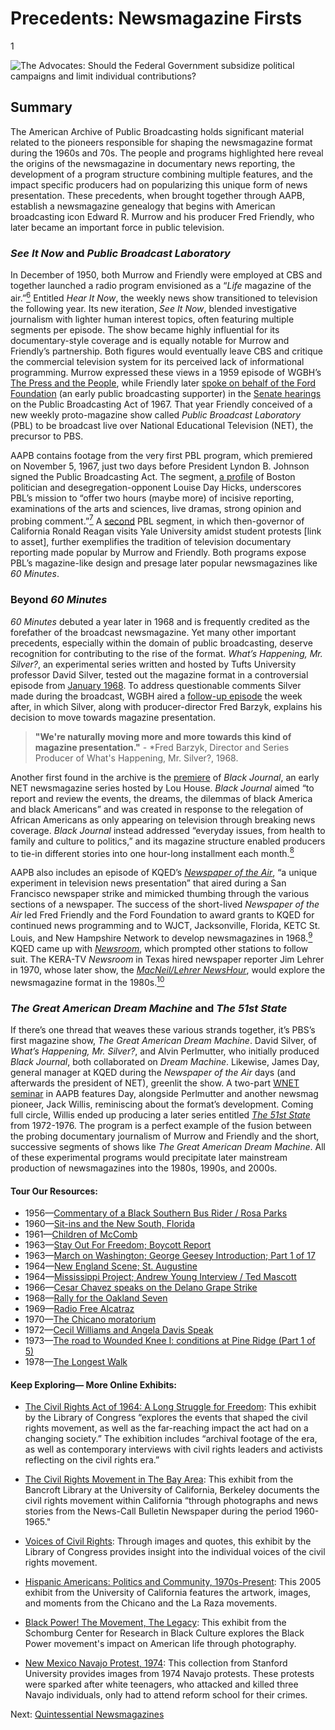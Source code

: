 # Precedents: Newsmagazine Firsts

1

![The Advocates: Should the Federal Government subsidize political campaigns and limit individual contributions?](https://s3.amazonaws.com/americanarchive.org/exhibits/Elections_Process.jpg "The Advocates: Should the Federal Government subsidize political campaigns and limit individual contributions?")

## Summary
The American Archive of Public Broadcasting holds significant material related to the pioneers responsible for shaping the newsmagazine format during the 1960s and 70s. The people and programs highlighted here reveal the origins of the newsmagazine in documentary news reporting, the development of a program structure combining multiple features, and the impact specific producers had on popularizing this unique form of news presentation. These precedents, when brought together through AAPB, establish a newsmagazine genealogy that begins with American broadcasting icon Edward R. Murrow and his producer Fred Friendly, who later became an important force in public television.

### *See It Now* and *Public Broadcast Laboratory* 
In December of 1950, both Murrow and Friendly were employed at CBS and together launched a radio program envisioned as a “*Life* magazine of the air.”[<sup>6</sup>](/exhibits/newsmagazines/notes#6) Entitled *Hear It Now*, the weekly news show transitioned to television the following year. Its new iteration, *See It Now*, blended investigative journalism with lighter human interest topics, often featuring multiple segments per episode. The show became highly influential for its documentary-style coverage and is equally notable for Murrow and Friendly’s partnership. Both figures would eventually leave CBS and critique the commercial television system for its perceived lack of informational programming. Murrow expressed these views in a 1959 episode of WGBH’s [The Press and the People](/catalog/cpb-aacip_15-80ht7n4v), while Friendly later [spoke on behalf of the Ford Foundation](/catalog/cpb-aacip_500-g44hrj88) (an early public broadcasting supporter) in the [Senate hearings](/catalog/cpb-aacip_500-dz03342k) on the Public Broadcasting Act of 1967. That year Friendly conceived of a new weekly proto-magazine show called *Public Broadcast Laboratory* (PBL) to be broadcast live over National Educational Television (NET), the precursor to PBS.

AAPB contains footage from the very first PBL program, which premiered on November 5, 1967, just two days before President Lyndon B. Johnson signed the Public Broadcasting Act. The segment, [a profile](/catalog/cpb-aacip_15-9zg6g70c) of Boston politician and desegregation-opponent Louise Day Hicks, underscores PBL’s mission to “offer two hours (maybe more) of incisive reporting, examinations of the arts and sciences, live dramas, strong opinion and probing comment.”[<sup>7</sup>](/exhibits/newsmagazines/notes#7) A [second](/catalog/cpb-aacip_15-94hmh6vt) PBL segment, in which then-governor of California Ronald Reagan visits Yale University amidst student protests [link to asset], further exemplifies the tradition of television documentary reporting made popular by Murrow and Friendly. Both programs expose PBL’s magazine-like design and presage later popular newsmagazines like *60 Minutes*.

### Beyond *60 Minutes*
*60 Minutes* debuted a year later in 1968 and is frequently credited as the forefather of the broadcast newsmagazine. Yet many other important precedents, especially within the domain of public broadcasting, deserve recognition for contributing to the rise of the format. *What’s Happening, Mr. Silver?*, an experimental series written and hosted by Tufts University professor David Silver, tested out the magazine format in a controversial episode from [January 1968](/catalog/cpb-aacip_15-36547r0h). To address questionable comments Silver made during the broadcast, WGBH aired a [follow-up episode](/catalog/cpb-aacip_15-56n03749) the week after, in which Silver, along with producer-director Fred Barzyk, explains his decision to move towards magazine presentation. 

> **"We're naturally moving more and more towards this kind of magazine presentation."** - *Fred Barzyk, Director and Series Producer of What's Happening, Mr. Silver?, 1968.

Another first found in the archive is the [premiere](/catalog/cpb-aacip_62-5m6251fv96) of *Black Journal*, an early NET newsmagazine series hosted by Lou House. *Black Journal* aimed “to report and review the events, the dreams, the dilemmas of black America and black Americans” and was created in response to the relegation of African Americans as only appearing on television through breaking news coverage. *Black Journal* instead addressed “everyday issues, from health to family and culture to politics,” and its magazine structure enabled producers to tie-in different stories into one hour-long installment each month.[<sup>8</sup>](/exhibits/newsmagazines/notes#8) 

AAPB also includes an episode of KQED’s [*Newspaper of the Air*](/catalog/cpb-aacip_55-8605rchq), “a unique experiment in television news presentation” that aired during a San Francisco newspaper strike and mimicked thumbing through the various sections of a newspaper. The success of the short-lived *Newspaper of the Air* led Fred Friendly and the Ford Foundation to award grants to KQED for continued news programming and to WJCT, Jacksonville, Florida, KETC St. Louis, and New Hampshire Network to develop newsmagazines in 1968.[<sup>9</sup>](/exhibits/newsmagazines/notes#9) KQED came up with [*Newsroom*](/catalog/cpb-aacip_55-06sxmj0w), which prompted other stations to follow suit. The KERA-TV *Newsroom* in Texas hired newspaper reporter Jim Lehrer in 1970, whose later show, the [*MacNeil/Lehrer NewsHour*](/catalog/LINK), would explore the newsmagazine format in the 1980s.[<sup>10</sup>](/exhibits/newsmagazines/notes#10)

### *The Great American Dream Machine* and *The 51st State* 
If there’s one thread that weaves these various strands together, it’s PBS’s first magazine show, *The Great American Dream Machine*. David Silver, of *What’s Happening, Mr. Silver?*, and Alvin Perlmutter, who initially produced *Black Journal*, both collaborated on *Dream Machine*. Likewise, James Day, general manager at KQED during the *Newspaper of the Air* days (and afterwards the president of NET), greenlit the show. A two-part [WNET seminar](/catalog/cpb-aacip_75-79h44rz7) in AAPB features Day, alongside Perlmutter and another newsmag pioneer, Jack Willis, reminiscing about the format’s development. Coming full circle, Willis ended up producing a later series entitled [*The 51st State*](/catalog/cpb-aacip_75-18dfn4vw) from 1972-1976. The program is a perfect example of the fusion between the probing documentary journalism of Murrow and Friendly and the short, successive segments of shows like *The Great American Dream Machine*. All of these experimental programs would precipitate later mainstream production of newsmagazines into the 1980s, 1990s, and 2000s.


#### Tour Our Resources:


- 1956—[Commentary of a Black Southern Bus Rider / Rosa Parks](/catalog/cpb-aacip_28-kw57d2qp45)
- 1960—[Sit-ins and the New South, Florida](/catalog/cpb-aacip_28-br8mc8rr6z)
- 1961—[Children of McComb](/catalog/cpb-aacip_28-sj19k46b34)
- 1963—[Stay Out For Freedom; Boycott Report](/catalog/cpb-aacip_15-9v698c0j)
- 1963—[March on Washington; George Geesey Introduction; Part 1 of 17](/catalog/cpb-aacip_15-9xp6v356)
- 1964—[New England Scene; St. Augustine](/catalog/cpb-aacip_15-7634v366)
- 1964—[Mississippi Project; Andrew Young Interview / Ted Mascott](/catalog/cpb-aacip_15-95q4rk9v)
- 1966—[Cesar Chavez speaks on the Delano Grape Strike](/catalog/cpb-aacip_28-j09w08ws8t)
- 1968—[Rally for the Oakland Seven](/catalog/cpb-aacip_28-ft8df6kf9j)
- 1969—[Radio Free Alcatraz](/catalog/cpb-aacip_28-q23qv3cj2p)
- 1970—[The Chicano moratorium](/catalog/cpb-aacip_28-6t0gt5fp55)
- 1972—[Cecil Williams and Angela Davis Speak](/catalog/cpb-aacip_28-833mw28n8t)
- 1973—[The road to Wounded Knee I: conditions at Pine Ridge (Part 1 of 5)](/catalog/cpb-aacip_28-bz6154f24n)
- 1978—[The Longest Walk](/catalog/cpb-aacip_43-84zgn7fb)


#### Keep Exploring— More Online Exhibits:


- [The Civil Rights Act of 1964: A Long Struggle for Freedom](http://www.loc.gov/exhibits/civil-rights-act/): This exhibit by the Library of Congress “explores the events that shaped the civil rights movement, as well as the far-reaching impact the act had on a changing society.” The exhibition includes “archival footage of the era, as well as contemporary interviews with civil rights leaders and activists reflecting on the civil rights era.”

- [The Civil Rights Movement in The Bay Area](https://www.google.com/culturalinstitute/beta/exhibit/ARtzEd5p): This exhibit from the Bancroft Library at the University of California, Berkeley documents the civil rights movement within California “through photographs and news stories from the News-Call Bulletin Newspaper during the period 1960-1965."

- [Voices of Civil Rights](https://www.loc.gov/exhibits/civilrights/index.html): Through images and quotes, this exhibit by the Library of Congress provides insight into the individual voices of the civil rights movement.

- [Hispanic Americans: Politics and Community, 1970s-Present](https://calisphere.org/exhibitions/61/hispanic-americans-politics/): This 2005 exhibit from the University of California features the artwork, images, and moments from the Chicano and the La Raza movements.

- [Black Power! The Movement, The Legacy](https://www.google.com/culturalinstitute/beta/exhibit/hwIiQS8vVfQiLQ): This exhibit from the Schomburg Center for Research in Black Culture explores the Black Power movement's impact on American life through photography.

- [New Mexico Navajo Protest, 1974](https://exhibits.stanford.edu/fitch/browse/new-mexico-navajo-protest-1974): This collection from Stanford University provides images from 1974 Navajo protests. These protests were sparked after white teenagers, who attacked and killed three Navajo individuals, only had to attend reform school for their crimes.

Next: [Quintessential Newsmagazines](/exhibits/newsmagazines/definitive-newsmags)
